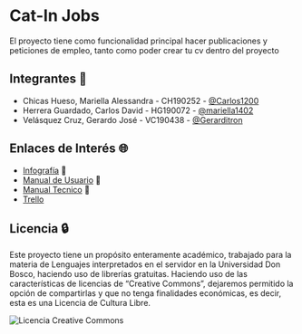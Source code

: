 
# Cat-In Jobs 

El proyecto tiene como funcionalidad principal hacer publicaciones y peticiones de empleo, tanto como poder crear tu cv dentro del proyecto

## Integrantes 🌱
- Chicas Hueso, Mariella Alessandra - CH190252 - [@Carlos1200](https://github.com/Carlos1200?tab=repositories) 
- Herrera Guardado, Carlos David - HG190072  - [@mariella1402](https://github.com/mariella1402)
- Velásquez Cruz, Gerardo José - VC190438 - [@Gerarditron](https://github.com/Gerarditron)

## Enlaces de Interés 🌐
- [Infografía](https://drive.google.com/file/d/1z8baM3j_msoGgEDTRxVsIC3Fr0keRlmB/view?usp=drivesdk) 📄
- [Manual de Usuario](https://drive.google.com/file/d/1BSqiFqpyG2qmjQyu53zEezIJaVccCmdR/view?usp=sharing) 👥
- [Manual Tecnico](https://drive.google.com/file/d/1KXqstQ5gFSxDnNm5Rgb0Pvv4KoDnKItO/view?usp=sharing) 🔧
- [Trello](https://trello.com/b/0ofRCf58/entrega-1)

## Licencia 🔒️
Este proyecto tiene un propósito enteramente académico, trabajado para la materia de Lenguajes interpretados en el servidor en la Universidad Don Bosco, haciendo uso de librerías gratuitas. Haciendo uso de las características de licencias de “Creative Commons”, dejaremos permitido la opción de compartirlas y que no tenga finalidades económicas, es decir, esta es una Licencia de Cultura Libre.

![Licencia Creative Commons](https://user-images.githubusercontent.com/50189393/132115949-1147cee0-ea81-47a5-94e5-d87fb808a802.png)

